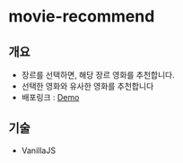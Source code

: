 # movie-recommend

## 개요
* 장르를 선택하면, 해당 장르 영화를 추천합니다.
* 선택한 영화와 유사한 영화를 추천합니다
* 배포링크 : [Demo](https://yunojang.github.io/js-practice/)

## 기술
* VanillaJS
